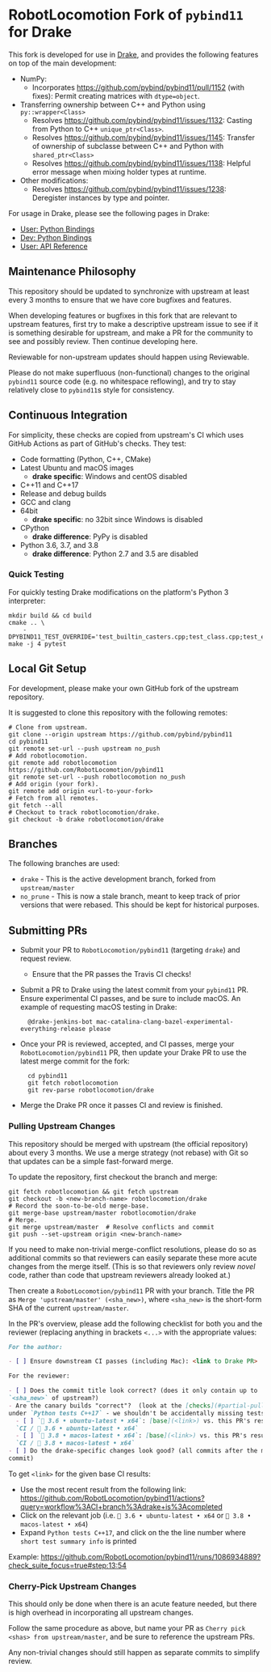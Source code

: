 # RobotLocomotion Fork of `pybind11` for Drake

This fork is developed for use in [Drake](drake.mit.edu/), and provides the
following features on top of the main development:

* NumPy:
  * Incorporates https://github.com/pybind/pybind11/pull/1152 (with fixes):
  Permit creating matrices with `dtype=object`.
* Transferring ownership between C++ and Python using `py::wrapper<Class>`
  * Resolves https://github.com/pybind/pybind11/issues/1132: Casting from Python to C++ `unique_ptr<Class>`.
  * Resolves https://github.com/pybind/pybind11/issues/1145: Transfer of
  ownership of subclasse between C++ and Python with `shared_ptr<Class>`
  * Resolves https://github.com/pybind/pybind11/issues/1138: Helpful error
  message when mixing holder types at runtime.
* Other modifications:
  * Resolves https://github.com/pybind/pybind11/issues/1238: Deregister
  instances by type and pointer.

For usage in Drake, please see the following pages in Drake:

* [User: Python Bindings](https://drake.mit.edu/python_bindings.html#using-the-python-bindings)
* [Dev: Python Bindings](https://drake.mit.edu/doxygen_cxx/group__python__bindings.html)
* [User: API Reference](https://drake.mit.edu/pydrake/index.html)

## Maintenance Philosophy

This repository should be updated to synchronize with upstream at least every 3
months to ensure that we have core bugfixes and features.

When developing features or bugfixes in this fork that are relevant to upstream
features, first try to make a descriptive upstream issue to see if it is
something desirable for upstream, and make a PR for the community to see and
possibly review. Then continue developing here.

Reviewable for non-upstream updates should happen using Reviewable.

Please do not make superfluous (non-functional) changes to the original
`pybind11` source code (e.g. no whitespace reflowing), and try to stay
relatively close to `pybind11`s style for consistency.

## Continuous Integration

For simplicity, these checks are copied from upstream's CI which uses GitHub
Actions as part of GitHub's checks. They test:

* Code formatting (Python, C++, CMake)
* Latest Ubuntu and macOS images
    * **drake specific**: Windows and centOS disabled
* C++11 and C++17
* Release and debug builds
* GCC and clang
* 64bit
    * **drake specific**: no 32bit since Windows is disabled
* CPython
    * **drake difference**: PyPy is disabled
* Python 3.6, 3.7, and 3.8
    * **drake difference**: Python 2.7 and 3.5 are disabled

### Quick Testing

For quickly testing Drake modifications on the platform's Python 3 interpreter:

    mkdir build && cd build
    cmake .. \
        -DPYBIND11_TEST_OVERRIDE='test_builtin_casters.cpp;test_class.cpp;test_eigen.cpp;test_multiple_inheritance.cpp;test_ownership_transfer.cpp;test_smart_ptr.cpp'
    make -j 4 pytest

## Local Git Setup

For development, please make your own GitHub fork of the upstream repository.

It is suggested to clone this repository with the following remotes:

    # Clone from upstream.
    git clone --origin upstream https://github.com/pybind/pybind11
    cd pybind11
    git remote set-url --push upstream no_push
    # Add robotlocomotion.
    git remote add robotlocomotion https://github.com/RobotLocomotion/pybind11
    git remote set-url --push robotlocomotion no_push
    # Add origin (your fork).
    git remote add origin <url-to-your-fork>
    # Fetch from all remotes.
    git fetch --all
    # Checkout to track robotlocomotion/drake.
    git checkout -b drake robotlocomotion/drake

## Branches

The following branches are used:

* `drake` - This is the active development branch, forked from `upstream/master`
* `no_prune` - This is now a stale branch, meant to keep track of prior
versions that were rebased. This should be kept for historical purposes.

## Submitting PRs

* Submit your PR to `RobotLocomotion/pybind11` (targeting `drake`) and request
review.
  * Ensure that the PR passes the Travis CI checks!
* Submit a PR to Drake using the latest commit from your `pybind11` PR. Ensure
experimental CI passes, and be sure to include macOS. An example of requesting
macOS testing in Drake:

        @drake-jenkins-bot mac-catalina-clang-bazel-experimental-everything-release please

* Once your PR is reviewed, accepted, and CI passes, merge your
`RobotLocomotion/pybind11` PR, then update your Drake PR to use the latest
merge commit for the fork:

        cd pybind11
        git fetch robotlocomotion
        git rev-parse robotlocomotion/drake

* Merge the Drake PR once it passes CI and review is finished.

### Pulling Upstream Changes

This repository should be merged with upstream (the official repository) about
every 3 months. We use a merge strategy (not rebase) with Git so that updates
can be a simple fast-forward merge.

To update the repository, first checkout the branch and merge:

    git fetch robotlocomotion && git fetch upstream
    git checkout -b <new-branch-name> robotlocomotion/drake
    # Record the soon-to-be-old merge-base.
    git merge-base upstream/master robotlocomotion/drake
    # Merge.
    git merge upstream/master  # Resolve conflicts and commit
    git push --set-upstream origin <new-branch-name>

If you need to make non-trivial merge-conflict resolutions, please do so as
additional commits so that reviewers can easily separate these more acute
changes from the merge itself. (This is so that reviewers only review *novel*
code, rather than code that upstream reviewers already looked at.)

Then create a `RobotLocomotion/pybind11` PR with your branch. Title the PR as
`Merge 'upstream/master' (<sha_new>)`,
where `<sha_new>` is the short-form SHA of the current `upstream/master`.

In the PR's overview, please add the following checklist for both you and the
reviewer (replacing anything in brackets `<...>` with the appropriate values:

```md
For the author:

- [ ] Ensure downstream CI passes (including Mac): <link to Drake PR>

For the reviewer:

- [ ] Does the commit title look correct? (does it only contain up to
`<sha_new>` of upstream?)
- Are the canary builds "correct"?  (look at the [checks](#partial-pull-merging); for each CI configuration, expand the output
under `Python tests C++17` - we shouldn't be accidentally missing tests, etc.)
  - [ ] `🐍 3.6 • ubuntu-latest • x64`: [base](<link>) vs. this PR's results for
  `CI / 🐍 3.6 • ubuntu-latest • x64`
  - [ ] `🐍 3.8 • macos-latest • x64`: [base](<link>) vs. this PR's results for
  `CI / 🐍 3.8 • macos-latest • x64`
- [ ] Do the drake-specific changes look good? (all commits after the merge
commit)
```

To get `<link>` for the given base CI results:
* Use the most recent result from the following link:
<https://github.com/RobotLocomotion/pybind11/actions?query=workflow%3ACI+branch%3Adrake+is%3Acompleted>
* Click on the relevant job (i.e.
`🐍 3.6 • ubuntu-latest • x64` or `🐍 3.8 • macos-latest • x64`)
* Expand `Python tests C++17`, and click on the the line number where
`short test summary info` is printed

Example:
<https://github.com/RobotLocomotion/pybind11/runs/1086934889?check_suite_focus=true#step:13:54>

### Cherry-Pick Upstream Changes

This should only be done when there is an acute feature needed, but there is
high overhead in incorporating all upstream changes.

Follow the same procedure as above, but name your PR as
`Cherry pick <shas> from upstream/master`, and be sure to reference the
upstream PRs.

Any non-trivial changes should still happen as separate commits to simplify
review.
